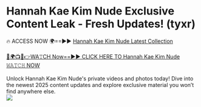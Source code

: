 # Hannah Kae Kim Nude Exclusive Content Leak - Fresh Updates! (tyxr)

🔥 ACCESS NOW 🌍==►► <a href="https://tinyurl.com/2mz8nhtm" rel="nofollow">Hannah Kae Kim Nude Latest Collection</a>
<br><br>
[🔴🌍📺📱👉WA𝚃CH Now==►► CLICK HERE TO Hannah Kae Kim Nude 𝚆𝙰𝚃𝙲𝙷 NOW](https://tinyurl.com/2mz8nhtm)
<br><br>
Unlock Hannah Kae Kim Nude's private videos and photos today! Dive into the newest 2025 content updates and explore exclusive material you won’t find anywhere else.
<br>
<a href="https://tinyurl.com/2mz8nhtm" rel="nofollow" data-target="animated-image.originalLink"><img src="https://camo.githubusercontent.com/8a4f000d20f83aca3bf7ec5f350d767afa0574a8a352519fd8cfa583a6f93a33/68747470733a2f2f692e696d6775722e636f6d2f644a486b345a712e676966" data-canonical-src="https://i.imgur.com/dJHk4Zq.gif" style="max-width: 100%; display: inline-block;" data-target="animated-image.originalImage"></a>
<br>
